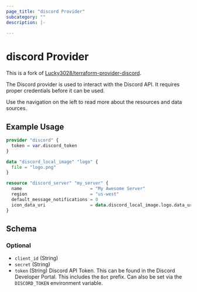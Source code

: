 ```yaml
---
page_title: "discord Provider"
subcategory: ""
description: |-
  
---
```


# discord Provider

This is a fork of [Lucky3028/terraform-provider-discord](https://github.com/Lucky3028/terraform-provider-discord).

The Discord provider is used to interact with the Discord API. It requires proper credentials before it can be used.

Use the navigation on the left to read more about the resources and data sources.

## Example Usage

```terraform
provider "discord" {
  token = var.discord_token
}

data "discord_local_image" "logo" {
  file = "logo.png"
}

resource "discord_server" "my_server" {
  name                          = "My Awesome Server"
  region                        = "us-west"
  default_message_notifications = 0
  icon_data_uri                 = data.discord_local_image.logo.data_uri
}
```

<!-- schema generated by tfplugindocs -->
## Schema

### Optional

- `client_id` (String)
- `secret` (String)
- `token` (String) Discord API Token. This can be found in the Discord Developer Portal. This includes the `Bot` prefix. Can also be set via the `DISCORD_TOKEN` environment variable.
